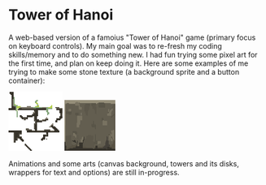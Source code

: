 # Tower of Hanoi
A web-based version of a famoius "Tower of Hanoi" game (primary focus on keyboard controls). My main goal was to re-fresh my coding skills/memory and to do something new. I had fun trying some pixel art for the first time, and plan on keep doing it. Here are some examples of me trying to make some stone texture (a background sprite and a button container):

![pixel art sprite 1](arts/stone_wall_sprite.png)
<img src="arts/button.png" width="100" height="100">

Animations and some arts (canvas background, towers and its disks, wrappers for text and options) are still in-progress.
